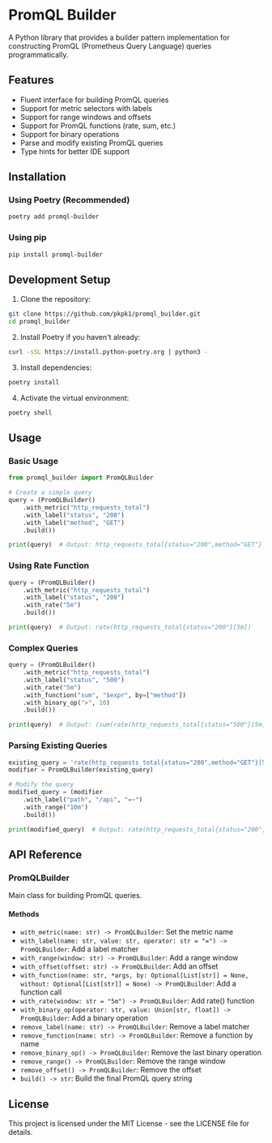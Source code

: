 # PromQL Builder

A Python library that provides a builder pattern implementation for constructing PromQL (Prometheus Query Language) queries programmatically.

## Features

- Fluent interface for building PromQL queries
- Support for metric selectors with labels
- Support for range windows and offsets
- Support for PromQL functions (rate, sum, etc.)
- Support for binary operations
- Parse and modify existing PromQL queries
- Type hints for better IDE support

## Installation

### Using Poetry (Recommended)

```bash
poetry add promql-builder
```

### Using pip

```bash
pip install promql-builder
```

## Development Setup

1. Clone the repository:
```bash
git clone https://github.com/pkpk1/promql_builder.git
cd promql_builder
```

2. Install Poetry if you haven't already:
```bash
curl -sSL https://install.python-poetry.org | python3 -
```

3. Install dependencies:
```bash
poetry install
```

4. Activate the virtual environment:
```bash
poetry shell
```

## Usage

### Basic Usage

```python
from promql_builder import PromQLBuilder

# Create a simple query
query = (PromQLBuilder()
    .with_metric("http_requests_total")
    .with_label("status", "200")
    .with_label("method", "GET")
    .build())

print(query)  # Output: http_requests_total{status="200",method="GET"}
```

### Using Rate Function

```python
query = (PromQLBuilder()
    .with_metric("http_requests_total")
    .with_label("status", "200")
    .with_rate("5m")
    .build())

print(query)  # Output: rate(http_requests_total{status="200"}[5m])
```

### Complex Queries

```python
query = (PromQLBuilder()
    .with_metric("http_requests_total")
    .with_label("status", "500")
    .with_rate("5m")
    .with_function("sum", "$expr", by=["method"])
    .with_binary_op(">", 10)
    .build())

print(query)  # Output: (sum(rate(http_requests_total{status="500"}[5m])) by (method) > 10)
```

### Parsing Existing Queries

```python
existing_query = 'rate(http_requests_total{status="200",method="GET"}[5m])'
modifier = PromQLBuilder(existing_query)

# Modify the query
modified_query = (modifier
    .with_label("path", "/api", "=~")
    .with_range("10m")
    .build())

print(modified_query)  # Output: rate(http_requests_total{status="200",method="GET",path=~"/api"}[10m])
```

## API Reference

### PromQLBuilder

Main class for building PromQL queries.

#### Methods

- `with_metric(name: str) -> PromQLBuilder`: Set the metric name
- `with_label(name: str, value: str, operator: str = "=") -> PromQLBuilder`: Add a label matcher
- `with_range(window: str) -> PromQLBuilder`: Add a range window
- `with_offset(offset: str) -> PromQLBuilder`: Add an offset
- `with_function(name: str, *args, by: Optional[List[str]] = None, without: Optional[List[str]] = None) -> PromQLBuilder`: Add a function call
- `with_rate(window: str = "5m") -> PromQLBuilder`: Add rate() function
- `with_binary_op(operator: str, value: Union[str, float]) -> PromQLBuilder`: Add a binary operation
- `remove_label(name: str) -> PromQLBuilder`: Remove a label matcher
- `remove_function(name: str) -> PromQLBuilder`: Remove a function by name
- `remove_binary_op() -> PromQLBuilder`: Remove the last binary operation
- `remove_range() -> PromQLBuilder`: Remove the range window
- `remove_offset() -> PromQLBuilder`: Remove the offset
- `build() -> str`: Build the final PromQL query string

## License

This project is licensed under the MIT License - see the LICENSE file for details.
